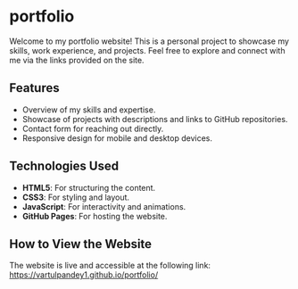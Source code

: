 # portfolio
Welcome to my portfolio website! This is a personal project to showcase my skills, work experience, and projects. Feel free to explore and connect with me via the links provided on the site.

## Features
- Overview of my skills and expertise.
- Showcase of projects with descriptions and links to GitHub repositories.
- Contact form for reaching out directly.
- Responsive design for mobile and desktop devices.

## Technologies Used
- **HTML5**: For structuring the content.
- **CSS3**: For styling and layout.
- **JavaScript**: For interactivity and animations.
- **GitHub Pages**: For hosting the website.

## How to View the Website
The website is live and accessible at the following link:
https://vartulpandey1.github.io/portfolio/
